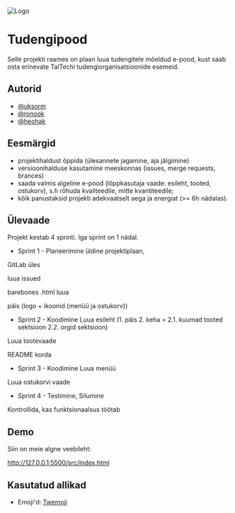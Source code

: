 ![Logo](https://i.ibb.co/BzXw8Lm/tudengipood-low-resolution-logo-color-on-transparent-background.png)
# Tudengipood

Selle projekti raames on plaan luua tudengitele mõeldud e-pood, kust saab osta erinevate TalTechi tudengiorganisatsioonide esemeid.


## Autorid

- [@uksorm](https://gitlab.cs.ttu.ee/uksorm)
- [@ronook](https://gitlab.cs.ttu.ee/ronook)
- [@heohak](https://gitlab.cs.ttu.ee/heohak)


## Eesmärgid

- projektihaldust õppida (ülesannete jagamine, aja jälgimine)
- versioonihalduse kasutamine meeskonnas (issues, merge requests, brances)
- saada valmis algeline e-pood (lõppkasutaja vaade: esileht, tooted, ostukorv), s.h rõhuda kvaliteedile, mitte kvantiteedile;
- kõik panustaksid projekti adekvaatselt aega ja energiat (>= 6h nädalas).


## Ülevaade
Projekt kestab 4 sprinti. Iga sprint on 1 nädal.

- Sprint 1 - Planeerimine
üldine projektiplaan,

 GitLab üles

 luua issued

 barebones .html luua

 päis (logo + ikoonid (menüü ja ostukorv))
- Sprint 2 - Koodimine
Luua esileht (1. päis 2. keha = 2.1. kuumad tooted sektsioon 2.2. orgid sektsioon)

 Luua tootevaade

 README korda
- Sprint 3 - Koodimine
Luua menüü

Luua ostukorvi vaade

- Sprint 4 - Testimine, Silumine

Kontrollida, kas funktsionaalsus töötab

## Demo

Siin on meie algne veebileht:

http://127.0.0.1:5500/src/index.html
## Kasutatud allikad

- Emoji'd: [Twemoji](https://twemoji.twitter.com/)
